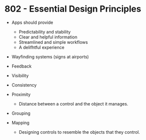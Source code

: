 # 802 - Essential Design Principles

- Apps should provide
  - Predictability and stability
  - Clear and helpful information
  - Streamlined and simple workflows
  - A delifhtful experience
  
- Wayfinding systems (signs at airports)
- Feedback
- Visibility
- Consistency
- Proximity
  - Distance between a control and the object it manages.
- Grouping
- Mapping
  - Designing controls to resemble the objects that they control.